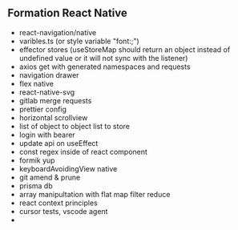 
## Formation React Native
- react-navigation/native
- varibles.ts (or style variable "font:;")
- effector stores (useStoreMap should return an object instead of undefined value or it will not sync with the listener)
- axios get with generated namespaces and requests
- navigation drawer
- flex native
- react-native-svg
- gitlab merge requests
- prettier config
- horizontal scrollview
- list of object to object list to store
- login with bearer 
- update api on useEffect
- const regex inside of react component
- formik yup
- keyboardAvoidingView native
- git amend & prune
- prisma db
- array manipultation with flat map filter reduce
- react context principles 
- cursor tests, vscode agent
- 
